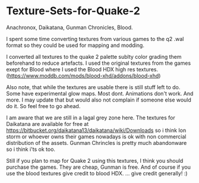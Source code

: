# Texture-Sets-for-Quake-2
Anachronox, Daikatana, Gunman Chronicles, Blood.

I spent some time converting textures from various games to the q2 .wal format so they could be used for mapping and modding.

I converted all textures to the quake 2 palette sublty color grading them beforehand to reduce artefacts. I used the original textures from the games exept for Blood where I used the Blood HDX high res textures. (https://www.moddb.com/mods/blood-xhd/addons/blood-xhd)

Also note, that while the textures are usable there is still stuff left to do. Some have experimental glow maps. Most dont. Animations don't work. And more. I may update that but would also not complain if someone else would do it. So feel free to go ahead.

I am aware that we are still in a lagal grey zone here. The textures for Daikatana are available for free at https://bitbucket.org/daikatana13/daikatana/wiki/Downloads so i think Ion storm or whoever owns their games nowadays is ok with non commercial distribution of the assets. Gunman Chrincles is pretty much abandonware so i think i'ts ok too. 

Still if you plan to map for Quake 2 using this textures, I think you should purchase the games. They are cheap, Gunman is free. And of course if you use the blood textures give credit to blood HDX. 
... give credit generally! :)
